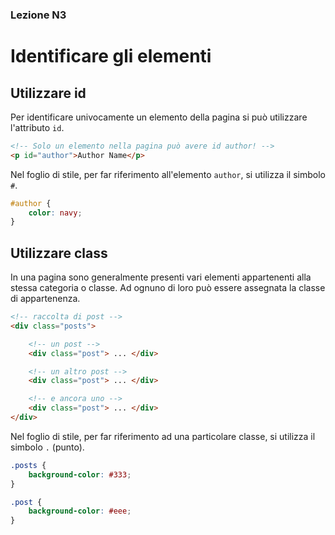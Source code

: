 ### Lezione N3

# Identificare gli elementi

## Utilizzare id

Per identificare univocamente un elemento della pagina si può utilizzare l'attributo `id`.

```html
<!-- Solo un elemento nella pagina può avere id author! -->
<p id="author">Author Name</p>
```

Nel foglio di stile, per far riferimento all'elemento `author`, si utilizza il simbolo `#`.

```css
#author {
    color: navy;
}
```

## Utilizzare class

In una pagina sono generalmente presenti vari elementi appartenenti alla stessa categoria o classe. Ad ognuno di loro può essere assegnata la classe di appartenenza.

```html
<!-- raccolta di post -->
<div class="posts">

    <!-- un post -->
    <div class="post"> ... </div>

    <!-- un altro post -->
    <div class="post"> ... </div>

    <!-- e ancora uno -->
    <div class="post"> ... </div>
</div>
```

Nel foglio di stile, per far riferimento ad una particolare classe, si utilizza il simbolo `.` (punto).

```css
.posts {
    background-color: #333;
}

.post {
    background-color: #eee;
}
```
